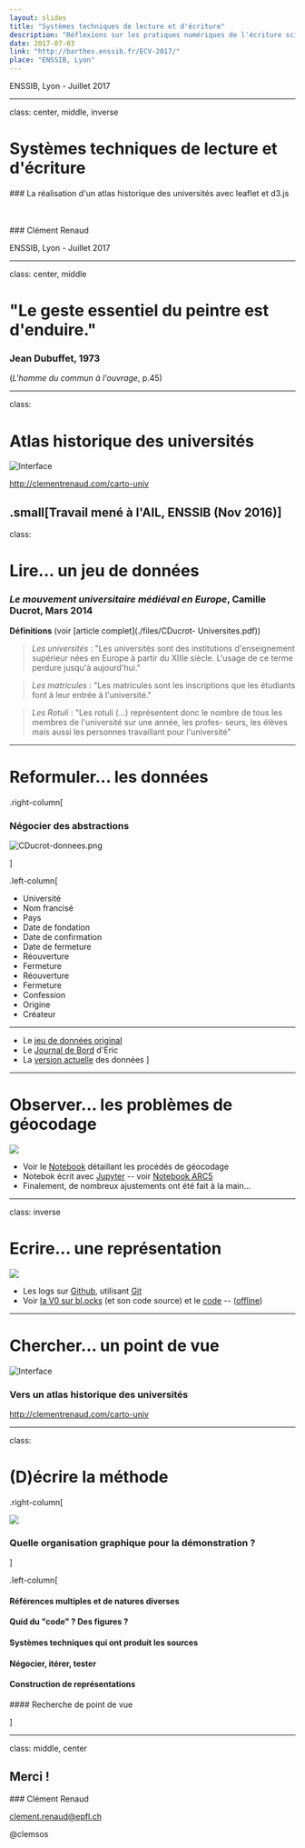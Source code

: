 ```yaml
---
layout: slides
title: "Systèmes techniques de lecture et d'écriture"
description: "Réflexions sur les pratiques numériques de l'écriture scientifique, d'après l'exemple de la réalisation d'un atlas historique des universités avec leaflet et d3.js. Présentation donnée lors de l'école d'été de Cartographie et de Visualisation à l'ENSSIB."
date: 2017-07-03
link: "http://barthes.enssib.fr/ECV-2017/"
place: "ENSSIB, Lyon"
---
```

ENSSIB, Lyon - Juillet 2017

<div markdown="0">

---
class: center, middle, inverse

# Systèmes techniques de lecture et d'écriture
### La réalisation d'un atlas historique des universités avec leaflet et d3.js

<br><br>
### Clément Renaud

ENSSIB, Lyon - Juillet 2017

---
class: center, middle

# "Le geste  essentiel du peintre est d'enduire."

### Jean Dubuffet, 1973
(*L'homme du commun à l'ouvrage*, p.45)

<!-- ### S'interroger sur les processus d'écriture

## Processus réflexif

* Influence sur la pensée
* Ecriture de la démonstration
* Outils
* Habitudes
* etc. -->

---
class:

# Atlas historique des universités

![Interface](./img/screencapture-carto-univ.png)

http://clementrenaud.com/carto-univ

.small[Travail mené à l'AIL, ENSSIB (Nov 2016)]
---
class:

# Lire... un jeu de données

### *Le mouvement universitaire médiéval en Europe*, Camille Ducrot, Mars 2014

**Définitions** (voir [article complet](./files/CDucrot- Universites.pdf))


> *Les universités* : "Les universités sont des institutions d'enseignement supérieur nées en Europe à partir du XIIIe siècle. L'usage de ce terme perdure jusqu'à aujourd'hui."

>  *Les matricules* : "Les matricules sont les inscriptions que les étudiants font à leur entrée à l'université."

> *Les Rotuli* : "Les rotuli (...) représentent donc le nombre de tous les membres de l'université sur une année, les profes-
seurs, les élèves mais aussi les personnes travaillant pour l'université"

---
# Reformuler... les données


.right-column[

### Négocier des abstractions

![CDucrot-donnees.png](./img/CDucrot-donnees.png)

]

.left-column[
* Université
* Nom francisé
* Pays
* Date de fondation
* Date de confirmation
* Date de fermeture
* Réouverture
* Fermeture
* Réouverture
* Fermeture
* Confession
* Origine
* Créateur

----
* Le [jeu de données original](http://datapipes.okfnlabs.org/csv/html/?url=http://slides.clementrenaud.com/talks/ENSSIB-EcoleCartoVisu2017/files/CDucrot-Universites-mis-en-forme.csv#L17)
* Le [Journal de Bord](./files/Journal-EG-oct-2016.pdf) d'Eric
* La [version actuelle](http://datapipes.okfnlabs.org/csv/html/?url=http://clementrenaud.com/carto-univ/docs/Tout-Univ-religion-par-an.csv#L14) des données
]

---

# Observer... les problèmes de géocodage

![](./img/geoloc-errors.png)

* Voir le [Notebook](https://nbviewer.jupyter.org/github/clemsos/carto-univ/blob/gh-pages/notebooks/Carto%20des%20universit%C3%A9s.ipynb) détaillant les procédés de géocodage
* Notebok écrit avec [Jupyter](https://try.jupyter.org/) -- voir [Notebook ARC5](https://nbviewer.jupyter.org/github/clemsos/arc5/blob/master/notebooks/ARC5%20-%20M%C3%A9thodologie%20Finale.ipynb)
* Finalement, de nombreux ajustements ont été fait à la main...

---
class: inverse

# Ecrire... une représentation

![](./img/Screenshot-Step1.png)
* Les logs sur [Github](http://github.com/clemsos/carto-univ), utilisant [Git](https://fr.wikipedia.org/wiki/Git)
* Voir [la V0 sur bl.ocks](http://bl.ocks.org/clemsos/ca5b795ac730a555035cc781bb21fc5f) (et son code source) et le [code](https://gist.github.com/clemsos/ca5b795ac730a555035cc781bb21fc5f) -- ([offline](./versions/v0))

---
# Chercher... un point de vue

![Interface](./img/screencapture-carto-univ.png)

### Vers un atlas historique des universités
http://clementrenaud.com/carto-univ

---
class:

# (D)écrire la méthode

.right-column[

![](./img/slides_md.png)

### Quelle organisation graphique pour la démonstration ?

]

.left-column[

#### Références multiples et de natures diverses

#### Quid du "code" ? Des figures ?

#### Systèmes techniques qui ont produit les sources

#### Négocier, itérer, tester

#### Construction de représentations

#### Recherche de point de vue

]

---
class: middle, center

## Merci !

### Clément Renaud

clement.renaud@epfl.ch

@clemsos
